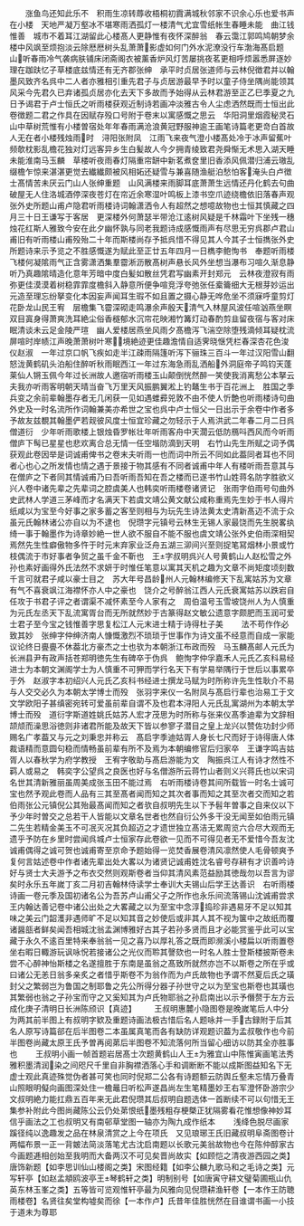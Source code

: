 <!-- { "loadSidebar": true } -->
　　涨鱼鸟还知此乐不　积雨生凉转蓐收梧桐初霣满城秋邻家不识余心乐也爱书声在小楼　天地严凝万壑冰不堪寒雨洒孤灯一楼清气尤宜雪纸帐生春睡未能　曲江钱惟善　城市不着耳江湖留此心楼髙人更静惟有夜怀深醉翁　春云霭江郭鸣鸠朝梦余楼中风飒至烦抱淡云除厯厯树头乱萧萧影虚如何门外水泥潦没行车渤海髙启题　山听春雨冷气袭病肤铺床闭斋阁衣被薰香炉风灯苦屡挑夜茗更相呼烦嚣悉屏逐妙理在跏趺忆子草楼底兹情还有无齐郡张绅　承平时贞居张道师与云林倪徴君并以翰墨风致齐名呉中二人者亦雅相引重先君子与贞居游最早予时以童子侍坐隅尚能领其风采今先君久已弃诸孤贞居亦化去天下多故而予始得从云林君游至正乙巳季夏之九日予谒君于卢士恒氏之听雨楼获观近制诗若画冲淡雅古令人尘虑洒然既而士恒出此卷徴题二君之作具在因赋存殁口号附于卷末以寓感慨之思云　华阳洞里烟霞秘灵石山中草树荒惟有小楼曽宿处年年春雨满沧浪黄冠野服神逾王画笔诗篇老更竒白首故人无在者小楼残烛雨时　浔阳张附凤　江雨飞来夜气澄小楼髙处冷于冰声留蕉叶频欹枕影乱檐花独对灯远客异乡生白髪故人今夕拥青绫致君尧舜惭无术思入湖天睡未能淮南马玉麟　草楼听夜雨春灯隔重帘缾中新茗煮奁里旧香添风佩潜归浦云璈乱缀檐乍惊来湛湛更觉去纎纎颇被风相妬还疑雪与兼喜随渔艇泊愁怕客淹头白卢徴士髙情苦未厌云门山人张绅重题　山风满楼来雨脚耳底萧萧生远情还丹化鹤去句曲破屋无人住洛城酒停深夜苍灯在帘近余寒湿叶鸣板上漆书空爪迹绕檐依旧落春声观张外史所题山甫卢隐君听雨楼诗词翰潇洒令人有超然之想噫故物也士恒其慎藏之四月三十日王谦写于客居　更深楼外何萧瑟半带沧江逺树风疑是千林霜叶下坐残一穗烛花红斯人雅致今安在此夕幽怀孰与同老我题诗成感慨雨声有尽思无穷呉郡卢君山甫旧有听雨楼山甫殁殆二十年而斯楼尚存予抵呉惜不得见其人今其子士恒擕张外史所题诗来示予览之不胜感慨遂为赋此至正廿五年四月一日檇李鲍恂书　奉题听雨楼　飞楼何凝隂雨气正含雾潇洒集羣霤淅沥散髙树声悬长风外坐想当瀑布习喧久渐息静听乃真趣隂晴造化意年芳暗中度白髪如散丝凭君写幽素开封郑元　云林夜澄寂有雨弥更佳漠漠着树稳霏霏度檐斜入静意所便争喧竞浮夸弛张任槖籥细大无根芽妙运出元造至理忘纷拏变化本因妄声闻耳生瑕不如且置之摄心静无哗危坐不须寐呼童剪灯花卧龙山民王宥　层檐集飞霤深砌走鸣瀑余声殷天清气入林屋风波任喧汹燕坐瞑双目寘身得萧爽洗耳絶尘俗香穟郁水沉帘花映湘竹篝灯动春酌剪韭留夜宿与客对床眠清谈未云足金陵严瑄　幽人爱楼居燕坐风雨夕髙檐泻飞湍空除堕残滴倾耳疑枕流屏喧时岸帻江声晚萧萧树叶寒境絶迹更佳趣澹情自适霁晓惬凭栏春深杏花色浚仪赵淑　一年过京口帆飞疾如走半江疎雨隔篷听泻下骊珠三百斗一年过汉阳雪山翻怒泷黄鹤矶头泊船住醉听秋雨眠西江一年过东海急雨乱洒船外洞庭帝子鸣钧天蓬莱仙人锵玉佩今年过长洲故人邀宿听雨楼玉山颠倒恍然醉一笑使我消离愁公本拏云夫我亦听雨客明朝天晴当奋飞万里天风振鹏翼淞上钓鼇生书于百花洲上　胜国之季兵变之余前辈翰墨存者无几闲获一见如遇蜼彛兕敦不由不使人忻艶也听雨楼诗句曲外史及一时名流所作词翰兼美亦希世之宝也呉中卢士恒父一日出示于余卷中作者多予故友兹覩其翰墨俨若觌彼风度士恒宜珍藏之勿轻示于人焉洪武二年春二月二日呉僧道衍　少年听雨歌楼上银烛昏罗帐壮年听雨客舟中天濶云低防鴈呌西风而今听雨僧庐下髩已星星也悲欢离合总无情一任空堦防滴到天明　右竹山先生所赋之词予偶获观此卷因举是词诚甫俾书之卷末夫听雨一也而词中所云不同如此葢同者耳也不同者心也心之所发情也情之遇于景接于物其感有不同者诚甫中年人有楼听雨吾意其与在僧庐之下者同其情诚甫乃曰吾听雨吾知在吾之楼而已遂书竹山姓蒋名防字胜欲义兴人卷中诸先辈之先辈词之腔虞美人也韩奕听雨楼卷诸贤记　张雨字伯雨号句曲外史武林人学道三茅峰而才名满天下若虞文靖公黄文献公咸称重焉先生妙于书人得片纸咸以为宝至今好事之家多蓄之客至则相与为玩先生诗法黄太史清新髙迈不流于众虽元氏翰林诸公亦自以为不逮也　倪瓒字元镇号云林生无锡人家最饶而先生脱畧纨绮一事于翰墨作为诗章妙絶一世人欲不服自不能不服也虞文靖公张外史伯雨深相契焉然先生性癖傲物多忤于时元末弃家业泛舟五湖三泖间兴至则捉笔冩烟林小景或竹枝偶流于市好事者争贸之虽千金不靳也　王字叔明呉兴人号黄鹤山人赵松雪之外孙也素好画得外氏法然不求妍于时惟任笔意以寓其天机之趣为文章不尚矩度顷刻数千言可就君子咸以豪士目之　苏大年号昌龄州人元翰林编修天下乱寓姑苏为文章有气不喜衰飒江海襟怀亦人中之豪也　饶介之号醉翁江西人元氏衰寓姑苏以跌宕自任攻于书君子评之者谓渠不减怀素至今人家有之　周伯温号玉雪坡饶州人为人慎重为元氏左丞天下乱流寓胥台而无所就然妙于古篆得赵文敏公遗意字颇肥而玉润可爱士君子至今宝之钱惟善字思复松江人元末进士精于诗得杜子美
　　法不苟作作必致其妙　张绅字仲绅济南人慷慨激烈不琐琐于世事作为诗文虽不经意而自成一家能议论终日亹亹不休葢北方豪杰之士也欤为本朝浙江布政而殁　马玉麟髙邮人元氏为长洲县尹有政声括苍郑明徳先生有碑卒于伪呉　鲍恂字仲孚嘉禾人元氏乙亥科易经进士为本朝文渊阁学士为人慎重不可狎而学行名天下有学易举隅行于世后以事累卒于外　赵淑字本初绍兴人元氏乙亥科书经进士撰龙马赋为时所称许先生性耿介不易与人交交必久为本朝太学博士而殁　张羽字来仪一名附凤与髙启行辈也治易工于文文学欧阳子甚缜密宛转可爱虽前辈自谓不及也君本浔阳人元氏乱寓湖州为本朝太学博士而殁　道衍字斯道姓姚氏姑苏人宏才茂思为时所称与张来仪髙季迪辈为文辞相颉颃而澡思浴徳则非诸君所能及故天下皆以参寥子潜目之皇上龙兴以赞佐功封少师赐名广孝葢又与元之刘秉忠并称云　髙启字季迪姑胥人身长七尺而好于诗得唐人体裁语精而意圆句稳而情畅虽前辈有所不及焉为本朝编修官后归家卒　王谦字鸣吉姑胥人以春秋学为府学教授　王宥字敬助与髙启游能为文　陶振呉江人有诗才然性不羁人或易之　韩奕字公望呉之良医也好与名僧游所云蒋竹山者则义兴蒋氏也以宋词名世其清新雅丽虽周美成张玉田不能过焉　右听雨楼诗卷其间所载皆一时名士诚可宝也然予观此卷而人品有三其至髙者闻而知之其次者事而知之其至次者交而知之若伯雨张公元镇倪公其殆最髙闻而知之者欤自叔明先生以下予髫年曽事之自来仪以下予少年时曽交之总若干人皆能以文章名世者也然自衍公外多干没无闻至如伯雨元镇二先生若精金美玉不可冺灭况其负超迈之才遗世独立髙洁无累周览六合尽大观而无遗乎予防在乡里时尝闻呉城卢士恒家存此卷欲一见而不可得见者无不爱惜今吾友沈诚甫偶得之诚可贺也诚甫寄至京命予题始得一览焚香展卷清风凛然使人毛骨顿爽予复何言姑述卷中作者诸先辈出处大畧以为诸贤记诚甫姓沈名睿号存耕有才识善吟诗好与贤士大夫游予之布衣交然则观斯卷者当仰其清风素范益励其徳哉勿以吾言为谬矣时永乐五年嵗丁亥二月初吉翰林侍读学士奉训大夫锡山后学王达善识　右听雨楼诗画一卷元季及国初诸名公为吾苏卢山甫父子之所作也永乐间流落锡山沈诚甫尝求王内翰达善记卷中诸公出处之大畧藏之以为至宝中念淳捣珍非遇易牙不足以知其味之美云门韶濩非遇师旷不足以知其音之妙使后或非其人其不视为箧中之故纸而覆诸醤瓿者鲜矣闻吾相城沈翁孟渊博雅好古其子若孙多贤而且才必能赏鉴乎此可以宝藏于永久不逺百里特来奉翁翁一见之喜乃以厚礼答之既而即濒溪小楼扁以听雨置卷坐右暇日輙游玩讽咏怳若接诸公之光仪而聆其謦欬也一时名人胜士登斯楼披斯卷未尝不心醉神怡斯楼之名遂擅胜于东南是虽翁之髙致所就然亦岂不以斯卷之所在乎或曰诸公无恙日翁多亲炙之者惜乎斯卷不为翁作而为卢氏故物也予谓不然夏后氏之璜封父之繁弱岂为鲁国之制耶鲁之先公所得分器子孙世守之以为至宝也斯卷也其璜也其繁弱也翁之子孙宝而守之又奚知其为卢氏物耶翁之孙启南出以示予僭赘于左方云成化庚子清明日长洲陈颀识【真迹】
　　王叔明惠麓小隐图卷是晚嵗笔后人中分为两其前半图上有叔明字欵及重题诗画法极古惜后名人题咏并一手古録附于后其名人原写诗篇郤在后半图卷二本虽属真笔而各有缺防详观题识葢为孟叔敬作也今前半图卷尚藏太原王氏予曽再阅苐后半图卷不知流落何所当留心细访以防其全亦胜事也
　　王叔明小画一帧首题岩居髙士次题黄鹤山人王为雅宜山中陈惟寅画笔法秀雅积墨清润染之间咫尺千里自非胸襟洒落心手和调断断不能以成斯图益知名下无虚士观此真迹殊觉伪者甚可笑也同时倪郑二公各有诗题额云防舆丘壑未忘情万叠青山照眼明儗向画图深处住一檐鼂日听松声遂昌尚左生笔精墨妙王右军澄怀卧游宗少文叔明絶力能扛鼎五百年来无此君倪瓒其后叔明自题选体一首断续不可以句惜无王集参补附此今图尚藏陈公云仍处苐恨纸墨残粗存梗槩正犹隔雾看花惟想像神妙耳信乎画法之工也叔明又有南邨草堂图一轴亦为陶九成作纸本
　　浅绛色脱尽画家蹊径纯以逸趣发之品在林泉清赏之上今在项氏　又见琅琊王氏旧藏叔明阜斋图卷计两幅布景一正一背皴法简淡落笔尤古沈启南题以长歌元美翁故物也今在陈仲醇家古今画题逓相创始至我明而大备两汉不可见矣晋尚故实【如顾恺之清夜游西园之类】唐饰新题【如李思训仙山楼阁之类】宋图经籍【如李公麟九歌马和之毛诗之类】元写轩亭【如赵孟頫鸥波亭王琴鹤轩之类】明制别号【如唐寅守耕文璧菊圃瓶山仇英东林玉峯之类】五等皆可览观惟轩亭最为风雅向见倪瓒耕渔轩卷【一本作王防聴雨楼卷】名贤往矣堂构墟矣而徐【一本作卢】氏昔年佳胜恍然在目谁谓书画一小技于道未为尊耶

